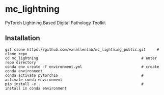 # mc_lightning
PyTorch Lightning Based Digital Pathology Toolkit



## Installation

````
git clone https://github.com/vanallenlab/mc_lightning_public.git     # clone repo
cd mc_lightning                                               # enter repo directory
conda env create -f environment.yml                           # create conda environment
conda activate pytorch16                                      # activate conda environment
pip install -e .                                              # install in conda environment
````
